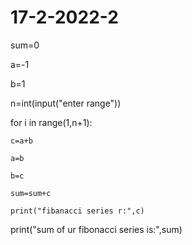 # 17-2-2022-2
sum=0

a=-1

b=1

n=int(input("enter range"))

for i in range(1,n+1):

    c=a+b

    a=b

    b=c

    sum=sum+c

    print("fibanacci series r:",c)

print("sum of ur fibonacci series is:",sum)
